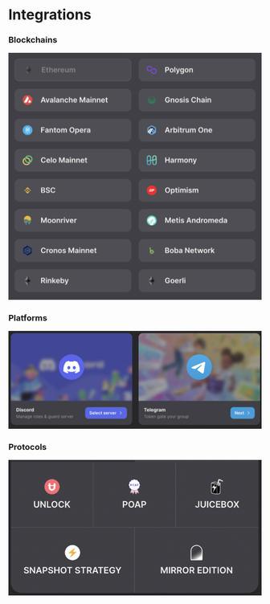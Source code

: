 # Integrations

### Blockchains

![](<.gitbook/assets/Screenshot 2022-05-16 at 17.34.49.png>)

### Platforms

![](<.gitbook/assets/Screenshot 2022-05-16 at 17.35.58.png>)

### Protocols

![](<.gitbook/assets/Screenshot 2022-05-16 at 17.37.06.png>)
